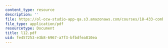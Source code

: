 ```yaml
---
content_type: resource
description: ''
file: https://ol-ocw-studio-app-qa.s3.amazonaws.com/courses/18-433-combinatorial-optimization-fall-2003/fe457253e3b86967a7f3bfbdfea810ea_l12.pdf
file_type: application/pdf
resourcetype: Document
title: l12.pdf
uid: fe457253-e3b8-6967-a7f3-bfbdfea810ea
---
```

